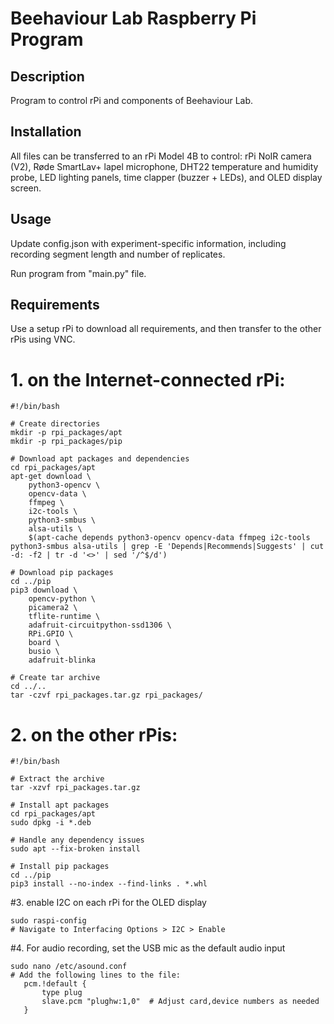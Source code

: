 # Beehaviour Lab Raspberry Pi Program

## Description
Program to control rPi and components of Beehaviour Lab. 

## Installation
All files can be transferred to an rPi Model 4B to control: rPi NoIR camera (V2), Røde SmartLav+ lapel microphone, DHT22 temperature and humidity probe, LED lighting panels, time clapper (buzzer + LEDs), and OLED display screen.

## Usage
Update config.json with experiment-specific information, including recording segment length and number of replicates.

Run program from "main.py" file. 

## Requirements

Use a setup rPi to download all requirements, and then transfer to the other rPis using VNC. 

# 1. on the Internet-connected rPi:

```
#!/bin/bash

# Create directories
mkdir -p rpi_packages/apt
mkdir -p rpi_packages/pip

# Download apt packages and dependencies
cd rpi_packages/apt
apt-get download \
    python3-opencv \
    opencv-data \
    ffmpeg \
    i2c-tools \
    python3-smbus \
    alsa-utils \
    $(apt-cache depends python3-opencv opencv-data ffmpeg i2c-tools python3-smbus alsa-utils | grep -E 'Depends|Recommends|Suggests' | cut -d: -f2 | tr -d '<>' | sed '/^$/d')

# Download pip packages
cd ../pip
pip3 download \
    opencv-python \
    picamera2 \
    tflite-runtime \
    adafruit-circuitpython-ssd1306 \
    RPi.GPIO \
    board \
    busio \
    adafruit-blinka

# Create tar archive
cd ../..
tar -czvf rpi_packages.tar.gz rpi_packages/
```

# 2. on the other rPis:

```
#!/bin/bash

# Extract the archive
tar -xzvf rpi_packages.tar.gz

# Install apt packages
cd rpi_packages/apt
sudo dpkg -i *.deb

# Handle any dependency issues
sudo apt --fix-broken install

# Install pip packages
cd ../pip
pip3 install --no-index --find-links . *.whl
```

#3. enable I2C on each rPi for the OLED display

```
sudo raspi-config
# Navigate to Interfacing Options > I2C > Enable
```

#4. For audio recording, set the USB mic as the default audio input

```
sudo nano /etc/asound.conf
# Add the following lines to the file:
   pcm.!default {
       type plug
       slave.pcm "plughw:1,0"  # Adjust card,device numbers as needed
   }
```

